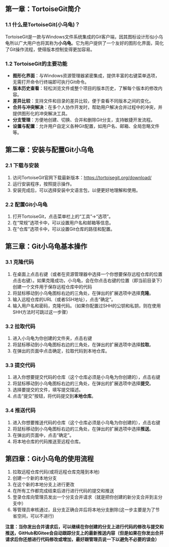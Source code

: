 ## 第一章：TortoiseGit简介

### 1.1 什么是TortoiseGit(小乌龟)？

TortoiseGit是一款与Windows文件系统集成的Git客户端，因其图标设计形似小乌龟所以广大用户也将其称为**小乌龟**。它为用户提供了一个友好的图形化界面，简化了Git操作流程，使得版本控制变得更加容易。

### 1.2 TortoiseGit的主要功能

- **图形化界面**：与Windows资源管理器紧密集成，提供丰富的右键菜单选项，无需打开命令行终端即可执行Git命令。
- **版本历史查看**：轻松浏览文件或整个项目的版本历史，了解每个版本的修改内容。
- **差异比较**：支持文件和目录的差异比较，便于查看不同版本之间的变化。
- **合并与冲突解决**：在多个人协作开发时，帮助用户解决合并过程中的冲突，并提供图形化的冲突解决工具。
- **分支管理**：方便地创建、切换、合并和删除Git分支，支持敏捷开发流程。
- **设置与配置**：允许用户自定义各种Git配置，如用户名、邮箱、全局忽略文件等。

## 第二章：安装与配置Git小乌龟

### 2.1 下载与安装

1. 访问TortoiseGit官网下载最新版本：<https://tortoisegit.org/download/>
2. 运行安装程序，按照提示操作。
3. 安装完成后，可以选择安装中文语言包，以便更好地理解和使用。

### 2.2 配置Git小乌龟

1. 打开TortoiseGit，点击菜单栏上的“工具”->“选项”。
2. 在“常规”选项卡中，可以设置用户名和邮箱等信息。
3. 在“仓库”选项卡中，可以设置Git仓库的路径和配置。

## 第三章：Git小乌龟基本操作

### 3.1 克隆代码

1. 在桌面上点击右键（或者在资源管理器中选择一个你想要保存远程仓库的位置点击右键）。如果克隆成功，小乌龟，会在你点击右键的位置（即当前目录下）创建一个文件用于保存远程仓库中的代码
2. 将鼠标移动到小乌龟图标右边的三角处，在弹出的扩展选项中选择**克隆**。
3. 输入远程仓库的URL（或者SSH地址），点击“确定”。
4. 输入用户名和密码，克隆代码。（如果你配置过SHH的公钥和私钥，则在使用SHH方法时可跳过这一步骤）

### 3.2 拉取代码

1. 进入小乌龟为你创建的文件夹，点击右键
2. 将鼠标移动到小乌龟图标右边的三角处，在弹出的扩展选项中选择**拉取**。
3. 在弹出的页面中点击确定，拉取代码到本地仓库。

### 3.3 提交代码

1. 进入你想要提交代码的仓库（这个仓库必须是小乌龟为你创建的），点击右键
2. 将鼠标移动到小乌龟图标右边的三角处，在弹出的扩展选项中选择**提交**。
3. 选择要提交的文件，填写提交描述。
4. 点击“提交”按钮，将代码提交到**本地仓库**。

### 3.4 推送代码

1. 进入你想要推送代码的仓库（这个仓库必须是小乌龟为你创建的），点击右键
2. 将鼠标移动到小乌龟图标右边的三角处，在弹出的扩展选项中选择**推送**。
3. 在弹出的页面中，点击“确定”。
4. 将本地仓库的代码推送至远程仓库。



## **第四章：Git小乌龟的使用流程**

1. 拉取远程仓库代码(或将远程仓库克隆到本地)
2. 创建一个新的本地分支
3. 在这个新的本地分支上进行更改
4. 在所有工作都完成结束后进行进行代码的提交和推送
5. 登录仓库向管理员发出一个分支合并请求（就是把你创建的新分支合并到主分支中）
6. 等管理员审核通过，且分支正确合并后将本地分支删除(这一步主要是为了节省空间，可以不进行)

**注意：当你发出合并请求后，可以继续在你创建的分支上进行代码的修改与提交和推送，GitHub和Gitee会自动跟踪分支上的最新推送内容（但是如果在你发出合并请求后你还想进行代码修改或增加，最好跟管理员说一下以避免不必要的误会）**